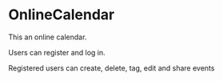 # OnlineCalendar
This an online calendar.

Users can register and log in.

Registered users can create, delete, tag, edit and share events

